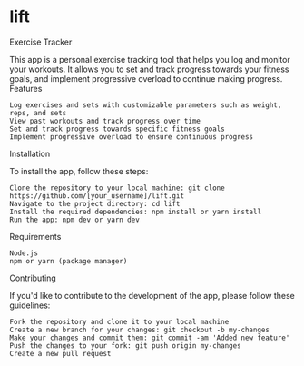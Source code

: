 # lift
Exercise Tracker

This app is a personal exercise tracking tool that helps you log and monitor your workouts. It allows you to set and track progress towards your fitness goals, and implement progressive overload to continue making progress.
Features

    Log exercises and sets with customizable parameters such as weight, reps, and sets
    View past workouts and track progress over time
    Set and track progress towards specific fitness goals
    Implement progressive overload to ensure continuous progress

Installation

To install the app, follow these steps:

    Clone the repository to your local machine: git clone https://github.com/[your_username]/lift.git
    Navigate to the project directory: cd lift
    Install the required dependencies: npm install or yarn install
    Run the app: npm dev or yarn dev

Requirements

    Node.js
    npm or yarn (package manager)

Contributing

If you'd like to contribute to the development of the app, please follow these guidelines:

    Fork the repository and clone it to your local machine
    Create a new branch for your changes: git checkout -b my-changes
    Make your changes and commit them: git commit -am 'Added new feature'
    Push the changes to your fork: git push origin my-changes
    Create a new pull request
